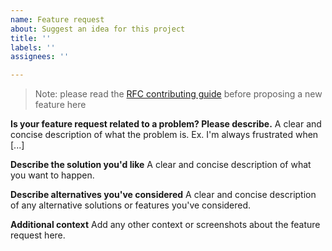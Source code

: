 ```yaml
---
name: Feature request
about: Suggest an idea for this project
title: ''
labels: ''
assignees: ''

---
```


> Note: please read the [RFC contributing guide](https://github.com/uncefact/project-vckit/blob/main/rfcs/contributing.md) before proposing a new feature here 

**Is your feature request related to a problem? Please describe.**
A clear and concise description of what the problem is. Ex. I'm always frustrated when [...]

**Describe the solution you'd like**
A clear and concise description of what you want to happen.

**Describe alternatives you've considered**
A clear and concise description of any alternative solutions or features you've considered.

**Additional context**
Add any other context or screenshots about the feature request here.
